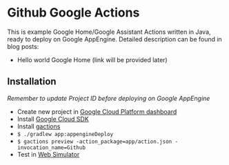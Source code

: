 # Github Google Actions

This is example Google Home/Google Assistant Actions written in Java, ready to deploy on Google AppEngine. Detailed description can be found in blog posts:

- Hello world Google Home (link will be provided later)

## Installation

_Remember to update Project ID before deploying on Google AppEngine_

- Create new project in [Google Cloud Platform dashboard](https://console.cloud.google.com/home/dashboard)
- Install [Google Cloud SDK](https://cloud.google.com/sdk/docs/)
- Install [gactions](https://developers.google.com/actions/tools/gactions-cli)
- `$ ./gradlew app:appengineDeploy`
- `$ gactions preview -action_package=app/action.json -invocation_name=Github`
- Test in [Web Simulator](https://developers.google.com/actions/tools/web-simulator)


